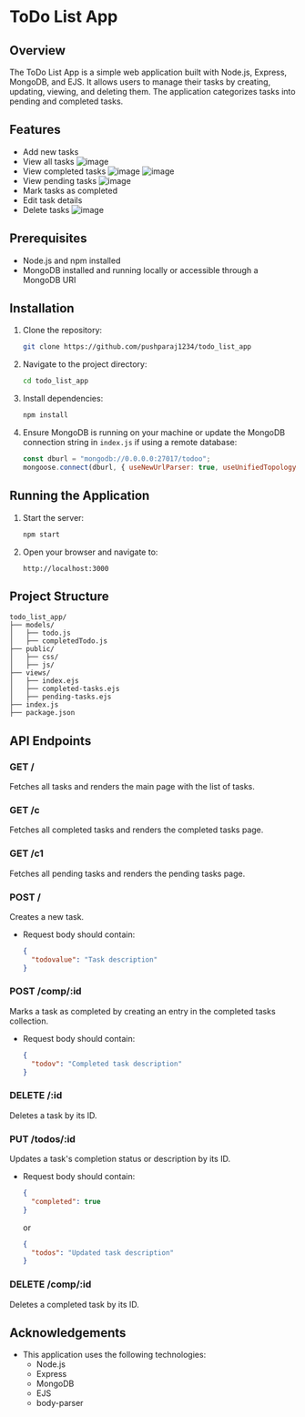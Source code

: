 # ToDo List App

## Overview

The ToDo List App is a simple web application built with Node.js, Express, MongoDB, and EJS. It allows users to manage their tasks by creating, updating, viewing, and deleting them. The application categorizes tasks into pending and completed tasks.

## Features

- Add new tasks
- View all tasks
  ![image](https://github.com/user-attachments/assets/8fd4b48f-7a38-4a2b-9fa9-605ffaddb947)
- View completed tasks
  ![image](https://github.com/user-attachments/assets/86c7ab1c-cb64-4715-accf-19b4a7c87acd)
  ![image](https://github.com/user-attachments/assets/65b954dc-5167-4a66-9ce5-c521e6ecf7ca)
- View pending tasks
  ![image](https://github.com/user-attachments/assets/b051f2e7-b3e7-4a83-abd4-dc5647976771)
- Mark tasks as completed
- Edit task details
- Delete tasks
  ![image](https://github.com/user-attachments/assets/12429508-0b6c-43a7-a8d0-46337a30e26b)


## Prerequisites

- Node.js and npm installed
- MongoDB installed and running locally or accessible through a MongoDB URI

## Installation

1. Clone the repository:
   ```bash
   git clone https://github.com/pushparaj1234/todo_list_app
   ```
2. Navigate to the project directory:
   ```bash
   cd todo_list_app
   ```
3. Install dependencies:
   ```bash
   npm install
   ```
4. Ensure MongoDB is running on your machine or update the MongoDB connection string in `index.js` if using a remote database:
   ```javascript
   const dburl = "mongodb://0.0.0.0:27017/todoo";
   mongoose.connect(dburl, { useNewUrlParser: true, useUnifiedTopology: true });
   ```

## Running the Application

1. Start the server:
   ```bash
   npm start
   ```
2. Open your browser and navigate to:
   ```
   http://localhost:3000
   ```

## Project Structure

```
todo_list_app/
├── models/
│   ├── todo.js
│   ├── completedTodo.js
├── public/
│   ├── css/
│   ├── js/
├── views/
│   ├── index.ejs
│   ├── completed-tasks.ejs
│   ├── pending-tasks.ejs
├── index.js
├── package.json
```

## API Endpoints

### GET /

Fetches all tasks and renders the main page with the list of tasks.

### GET /c

Fetches all completed tasks and renders the completed tasks page.

### GET /c1

Fetches all pending tasks and renders the pending tasks page.

### POST /

Creates a new task.

- Request body should contain:
  ```json
  {
    "todovalue": "Task description"
  }
  ```

### POST /comp/:id

Marks a task as completed by creating an entry in the completed tasks collection.

- Request body should contain:
  ```json
  {
    "todov": "Completed task description"
  }
  ```

### DELETE /:id

Deletes a task by its ID.

### PUT /todos/:id

Updates a task's completion status or description by its ID.

- Request body should contain:
  ```json
  {
    "completed": true
  }
  ```
  or
  ```json
  {
    "todos": "Updated task description"
  }
  ```

### DELETE /comp/:id

Deletes a completed task by its ID.

## Acknowledgements

- This application uses the following technologies:
  - Node.js
  - Express
  - MongoDB
  - EJS
  - body-parser

